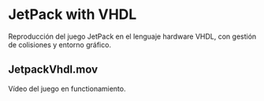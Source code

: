 # JetPack with VHDL

Reproducción del juego JetPack en el lenguaje hardware VHDL, con gestión de colisiones y entorno gráfico.

## JetpackVhdl.mov

Vídeo del juego en functionamiento.


